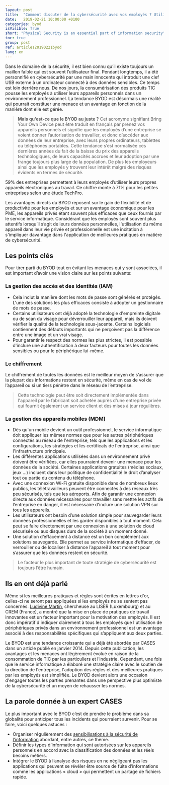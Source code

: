 ```yaml
---
layout: post
title:  "Comment discuter de la cybersécurité avec vos employés ? Utilisez le BYOD!"
date:   2019-02-21 10:00:00 +0100
categories: byod
isVisible: True
short: "Physical Security is an essential part of information security"
toc: true
group: post
ref: articles20190221byod
lang: en
---
```

Dans le domaine de la sécurité, il est bien connu qu’il existe toujours un maillon faible qui est souvent l’utilisateur final. Pendant longtemps, il a été personnifié en cybersécurité par une main innocente qui introduit une clef USB externe à un ordinateur connecté à des données sensibles. Ce temps est loin derrière nous. De nos jours, la consumérisation des produits TIC pousse les employés à utiliser leurs appareils personnels dans un environnement professionnel. La tendance BYOD est désormais une réalité qui pourrait constituer une menace et un avantage en fonction de la manière dont elle est gérée.

> **Mais qu’est-ce que le BYOD au juste ?** Cet acronyme signifiant Bring Your Own Device peut être traduit en français par prenez vos appareils personnels et signifie que les employés d’une entreprise se voient donner l’autorisation de travailler, et donc d’accéder aux données de leur entreprise, avec leurs propres ordinateurs, tablettes ou téléphones portables. Cette tendance s’est normalisée ces dernières années du fait de la baisse du prix des appareils technologiques, de leurs capacités accrues et leur adoption par une frange toujours plus large de la population. De plus les employeurs ainsi que les employés y trouvent leur intérêt malgré des risques évidents en termes de sécurité.

59% des entreprises permettent à leurs employés d’utiliser leurs propres appareils électroniques au travail. Ce chiffre monte à 71% pour les petites entreprises selon une étude TechPro.

Les avantages directs du BYOD reposent sur le gain de flexibilité et de productivité pour les employés et sur un avantage économique pour les PME, les appareils privés étant souvent plus efficaces que ceux fournis par le service informatique. Considérant que les employés sont souvent plus attentifs lorsqu’il s’agit de leurs données personnelles, l'utilisation du même appareil dans leur vie privée et professionnelle est une incitation à s'impliquer davantage dans l'application de meilleures pratiques en matière de cybersécurité.


## Les points clés
Pour tirer parti du BYOD tout en évitant les menaces qui y sont associées, il est important d’avoir une vision claire sur les points suivants:
###	La gestion des accès et des identités (IAM)
*	Cela inclut la manière dont les mots de passe sont générés et protégés. L'une des solutions les plus efficaces consiste à adopter un gestionnaire de mots de passe.
*	Certains utilisateurs ont déjà adopté la technologie d'empreinte digitale ou de scan du visage pour déverrouiller leur appareil, mais ils doivent vérifier la qualité de la technologie sous-jacente. Certains logiciels contiennent des défauts importants qui ne perçoivent pas la différence entre une image et un vrai visage.
*	Pour garantir le respect des normes les plus strictes, il est possible d'inclure une authentification à deux facteurs pour toutes les données sensibles ou pour le périphérique lui-même.

###	Le chiffrement
Le chiffrement de toutes les données est le meilleur moyen de s’assurer que la plupart des informations restent en sécurité, même en cas de vol de l’appareil ou si un tiers pénètre dans le réseau de l’entreprise.
> Cette technologie peut être soit directement implémentée dans l'appareil par le fabricant soit achetée auprès d'une entreprise privée qui fournit également un service client et des mises à jour régulières.

###	La gestion des appareils mobiles (MDM)
*	Dès qu'un mobile devient un outil professionnel, le service informatique doit appliquer les mêmes normes que pour les autres périphériques connectés au réseau de l'entreprise, tels que les applications et les configurations, les stratégies et les certificats de l'entreprise, ainsi que l'infrastructure principale.
*	Les différentes applications utilisées dans un environnement privé doivent être vérifiées, car elles pourraient devenir une menace pour les données de la société. Certaines applications gratuites (médias sociaux, jeux …) incluent dans leur politique de confidentialité le droit d’analyser tout ou partie du contenu du téléphone.
*	Avec une connexion Wi-Fi gratuite disponible dans de nombreux lieux publics, les télétravailleurs peuvent être connectés à des réseaux très peu sécurisés, tels que les aéroports. Afin de garantir une connexion directe aux données nécessaires pour travailler sans mettre les actifs de l’entreprise en danger, il est nécessaire d'inclure une solution VPN sur tous les appareils.
*	Les utilisateurs ont besoin d’une solution simple pour sauvegarder leurs données professionnelles et les garder disponibles à tout moment. Cela peut se faire directement par une connexion à une solution de cloud sécurisée ou aux disques durs de la société à un moment donné.
*	Une solution d’effacement à distance est un bon complément aux solutions sauvegarde. Elle permet au service informatique d’effacer, de verrouiller ou de localiser à distance l’appareil à tout moment pour s’assurer que les données restent en sécurité.

> Le facteur le plus important de toute stratégie de cybersécurité est toujours l’être humain.

## Ils en ont déjà parlé

Même si les meilleures pratiques et règles sont écrites en lettres d'or, celles-ci ne seront pas appliquées si les employés ne se sentent pas concernés. [Ludivine Martin](https://statistiques.public.lu/catalogue-publications/working-papers-CEPS/2015/05-2015.pdf), chercheuse au LISER (Luxembourg) et au CREM (France), a montré que la mise en place de pratiques de travail innovantes est un facteur important pour la motivation des employés. Il est donc impératif d'indiquer clairement à tous les employés que l'utilisation de périphériques privés dans un environnement professionnel est un avantage associé à des responsabilités spécifiques qui s’appliquent aux deux parties.

Le BYOD est une tendance croissante qui a déjà été abordée par CASES dans un article publié en janvier 2014. Depuis cette publication, les avantages et les menaces ont légèrement évolué en raison de la consommation de TIC par les particuliers et l’industrie. Cependant, une fois que le service informatique a élaboré une stratégie claire avec le soutien de la direction de l'entreprise, l'adoption des règles et des meilleures pratiques par les employés est simplifiée. Le BYOD devient alors une occasion d'engager toutes les parties prenantes dans une perspective plus optimiste de la cybersécurité et un moyen de rehausser les normes.

## La parole donnée à un expert CASES
 Le plus important avec le BYOD c’est de prendre le problème dans sa globalité pour anticiper tous les incidents qui pourraient survenir. Pour se faire, voici quelques astuces :
*	Organiser régulièrement des [sensibilisations à la sécurité de l’information](https://www.cases.lu/services/trainings.html) abordant, entre autres, ce thème.
*	Définir les types d’information qui sont autorisées sur les appareils personnels en accord avec la classification des données et les réels besoins métiers.
*	Intégrer le BYOD à l’analyse des risques en ne négligeant pas les applications qui peuvent se révéler être source de fuite d’informations comme les applications « cloud » qui permettent un partage de fichiers rapide.
